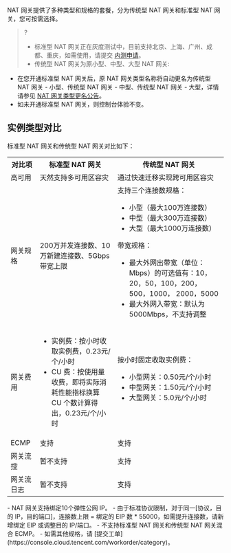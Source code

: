 NAT 网关提供了多种类型和规格的套餐，分为传统型 NAT 网关和标准型 NAT 网关，您可按需选择。
>?
>- 标准型 NAT 网关正在灰度测试中，目前支持北京、上海、广州、成都、重庆，如需使用，请提交 [内测申请](https://cloud.tencent.com/apply/p/ojxjirnd5yi)。
>- 传统型 NAT 网关为原小型、中型、大型 NAT 网关:
 - 在您开通标准型 NAT 网关后，原 NAT 网关类型名称将自动更名为传统型 NAT 网关 - 小型、传统型 NAT 网关 - 中型、传统型 NAT 网关 - 大型，详情请参见 [NAT 网关类型更名公告](https://cloud.tencent.com/document/product/552/83165)。
 - 如未开通标准型 NAT 网关，则控制台体验不变。

## 实例类型对比[](id:db)
标准型 NAT 网关和传统型 NAT 网关对比如下：
<table>
<tr>
<th>对比项</th>
<th>标准型 NAT 网关</th>
<th> 传统型 NAT 网关</th>
</tr>
<tr>
<td>高可用</td>
<td>天然支持多可用区容灾</td>
<td>通过快速迁移实现跨可用区容灾</td>
</tr>
<tr>
<td>网关规格</td>
<td>200万并发连接数、10万新建连接数、5Gbps带宽上限</td>
<td>支持三个连接数规格：<ul><li>小型（最大100万连接数）</li><li>中型（最大300万连接数）</li><li>大型（最大1000万连接数）</li></ul>带宽规格：<ul><li>最大外网出带宽（单位：Mbps）的可选值有：10，20，50，100，200，500，1000， 2000，5000</li><li>最大外网入带宽：默认为5000Mbps，不支持调整</li></ul></td>
</tr>

<tr>
<td>网关费用</td>
<td><ul><li>实例费：按小时收取实例费，0.23元/个/小时</li><li>CU 费：按使用量收费，即将实际消耗性能指标换算 CU 个数计算得出，0.23元/个/小时</li></ul></td>
<td>按小时固定收取实例费：<ul><li>小型网关：0.50元/个/小时</li><li>中型网关：1.50元/个/小时</li><li>大型网关：5.0元/个/小时</li></ul></td>
</tr>
<tr>
<td>ECMP</td>
<td>支持
</td>
<td>支持</td>
</tr>
<tr>
<td>网关流控</td>
<td>暂不支持</td>
<td>支持</td>
</tr>
<tr>
<td>网关流日志</td>
<td>暂不支持</td>
<td>支持</td>
</tr>
</table>


<dx-alert infotype="explain" title="">
- NAT 网关支持绑定10个弹性公网 IP。
- 由于标准协议限制，对于同一[协议，目的 IP，目的端口]，连接数上限 = 绑定的 EIP 数 * 55000，如需提升连接数，请新增绑定 EIP 或调整目的 IP/端口。
- 不支持标准型 NAT 网关和传统型 NAT 网关混合 ECMP。
- 如需其他规格，请 [提交工单](https://console.cloud.tencent.com/workorder/category)。
</dx-alert>
